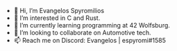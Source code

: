 - 👋 Hi, I’m Evangelos Spyromilios
- 👀 I’m interested in C and Rust.
- 🌱 I’m currently learning programming at 42 Wolfsburg.
- 💞️ I’m looking to collaborate on Automotive tech. 
- 📫 Reach me on Discord: Evangelos | espyromi#1585
